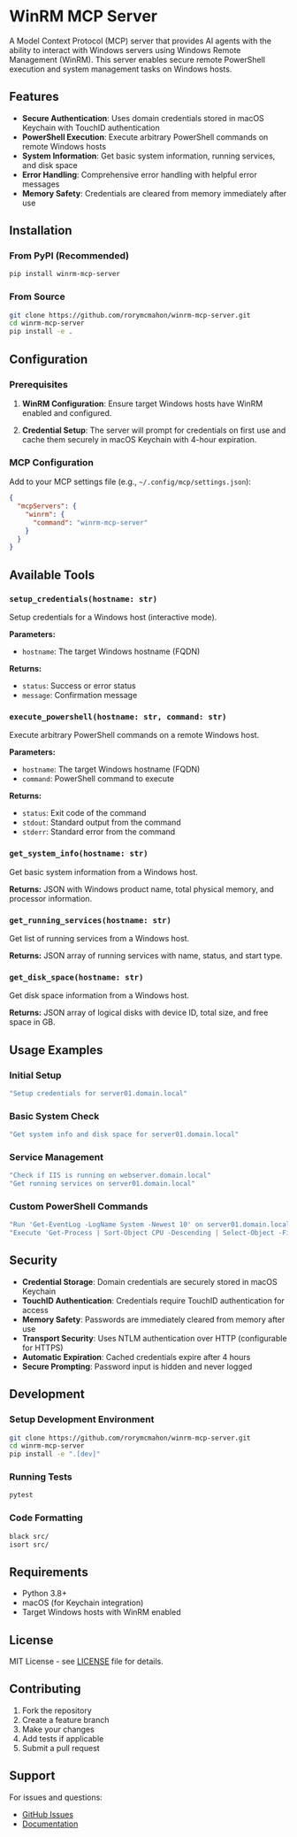 # WinRM MCP Server

A Model Context Protocol (MCP) server that provides AI agents with the ability to interact with Windows servers using Windows Remote Management (WinRM). This server enables secure remote PowerShell execution and system management tasks on Windows hosts.

## Features

- **Secure Authentication**: Uses domain credentials stored in macOS Keychain with TouchID authentication
- **PowerShell Execution**: Execute arbitrary PowerShell commands on remote Windows hosts
- **System Information**: Get basic system information, running services, and disk space
- **Error Handling**: Comprehensive error handling with helpful error messages
- **Memory Safety**: Credentials are cleared from memory immediately after use

## Installation

### From PyPI (Recommended)

```bash
pip install winrm-mcp-server
```

### From Source

```bash
git clone https://github.com/rorymcmahon/winrm-mcp-server.git
cd winrm-mcp-server
pip install -e .
```

## Configuration

### Prerequisites

1. **WinRM Configuration**: Ensure target Windows hosts have WinRM enabled and configured.

2. **Credential Setup**: The server will prompt for credentials on first use and cache them securely in macOS Keychain with 4-hour expiration.

### MCP Configuration

Add to your MCP settings file (e.g., `~/.config/mcp/settings.json`):

```json
{
  "mcpServers": {
    "winrm": {
      "command": "winrm-mcp-server"
    }
  }
}
```

## Available Tools

### `setup_credentials(hostname: str)`
Setup credentials for a Windows host (interactive mode).

**Parameters:**
- `hostname`: The target Windows hostname (FQDN)

**Returns:**
- `status`: Success or error status
- `message`: Confirmation message

### `execute_powershell(hostname: str, command: str)`
Execute arbitrary PowerShell commands on a remote Windows host.

**Parameters:**
- `hostname`: The target Windows hostname (FQDN)
- `command`: PowerShell command to execute

**Returns:**
- `status`: Exit code of the command
- `stdout`: Standard output from the command
- `stderr`: Standard error from the command

### `get_system_info(hostname: str)`
Get basic system information from a Windows host.

**Returns:** JSON with Windows product name, total physical memory, and processor information.

### `get_running_services(hostname: str)`
Get list of running services from a Windows host.

**Returns:** JSON array of running services with name, status, and start type.

### `get_disk_space(hostname: str)`
Get disk space information from a Windows host.

**Returns:** JSON array of logical disks with device ID, total size, and free space in GB.

## Usage Examples

### Initial Setup
```bash
"Setup credentials for server01.domain.local"
```

### Basic System Check
```bash
"Get system info and disk space for server01.domain.local"
```

### Service Management
```bash
"Check if IIS is running on webserver.domain.local"
"Get running services on server01.domain.local"
```

### Custom PowerShell Commands
```bash
"Run 'Get-EventLog -LogName System -Newest 10' on server01.domain.local"
"Execute 'Get-Process | Sort-Object CPU -Descending | Select-Object -First 10' on server01.domain.local"
```

## Security

- **Credential Storage**: Domain credentials are securely stored in macOS Keychain
- **TouchID Authentication**: Credentials require TouchID authentication for access
- **Memory Safety**: Passwords are immediately cleared from memory after use
- **Transport Security**: Uses NTLM authentication over HTTP (configurable for HTTPS)
- **Automatic Expiration**: Cached credentials expire after 4 hours
- **Secure Prompting**: Password input is hidden and never logged

## Development

### Setup Development Environment

```bash
git clone https://github.com/rorymcmahon/winrm-mcp-server.git
cd winrm-mcp-server
pip install -e ".[dev]"
```

### Running Tests

```bash
pytest
```

### Code Formatting

```bash
black src/
isort src/
```

## Requirements

- Python 3.8+
- macOS (for Keychain integration)
- Target Windows hosts with WinRM enabled

## License

MIT License - see [LICENSE](LICENSE) file for details.

## Contributing

1. Fork the repository
2. Create a feature branch
3. Make your changes
4. Add tests if applicable
5. Submit a pull request

## Support

For issues and questions:
- [GitHub Issues](https://github.com/rorymcmahon/winrm-mcp-server/issues)
- [Documentation](https://github.com/rorymcmahon/winrm-mcp-server#readme)
